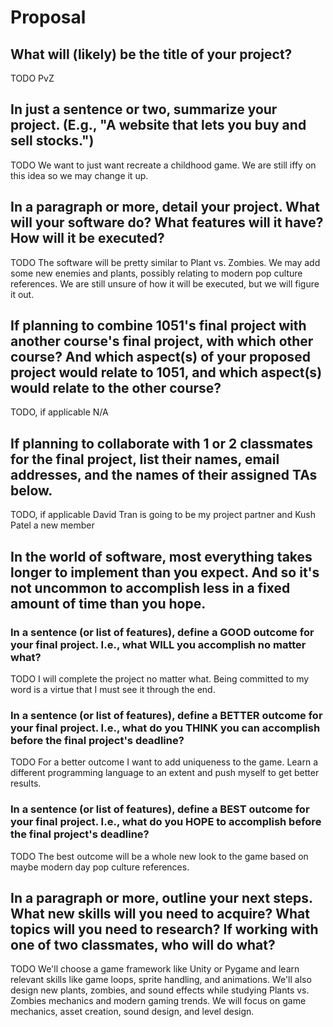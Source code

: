 # Proposal

## What will (likely) be the title of your project?

TODO
PvZ

## In just a sentence or two, summarize your project. (E.g., "A website that lets you buy and sell stocks.")

TODO
We want to just want recreate a childhood game. We are still iffy on this idea so we may change it up.

## In a paragraph or more, detail your project. What will your software do? What features will it have? How will it be executed?

TODO
The software will be pretty similar to Plant vs. Zombies. We may add some new enemies and plants, possibly relating to modern pop culture references. We are still unsure of how it will be executed, but we will figure it out.

## If planning to combine 1051's final project with another course's final project, with which other course? And which aspect(s) of your proposed project would relate to 1051, and which aspect(s) would relate to the other course?

TODO, if applicable
N/A

## If planning to collaborate with 1 or 2 classmates for the final project, list their names, email addresses, and the names of their assigned TAs below.

TODO, if applicable
David Tran is going to be my project partner and Kush Patel a new member

## In the world of software, most everything takes longer to implement than you expect. And so it's not uncommon to accomplish less in a fixed amount of time than you hope.

### In a sentence (or list of features), define a GOOD outcome for your final project. I.e., what WILL you accomplish no matter what?

TODO
I will complete the project no matter what. Being committed to my word is a virtue that I must see it through the end.

### In a sentence (or list of features), define a BETTER outcome for your final project. I.e., what do you THINK you can accomplish before the final project's deadline?

TODO
For a better outcome I want to add uniqueness to the game. Learn a different programming language to an extent and push myself to get better results.

### In a sentence (or list of features), define a BEST outcome for your final project. I.e., what do you HOPE to accomplish before the final project's deadline?

TODO
The best outcome will be a whole new look to the game based on maybe modern day pop culture references.

## In a paragraph or more, outline your next steps. What new skills will you need to acquire? What topics will you need to research? If working with one of two classmates, who will do what?

TODO
We'll choose a game framework like Unity or Pygame and learn relevant skills like game loops, sprite handling, and animations. We'll also design new plants, zombies, and sound effects while studying Plants vs. Zombies mechanics and modern gaming trends. We will focus on game mechanics, asset creation, sound design, and level design.
